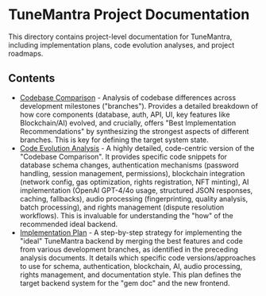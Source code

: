 # TuneMantra Project Documentation

This directory contains project-level documentation for TuneMantra, including implementation plans, code evolution analyses, and project roadmaps.

## Contents

- [Codebase Comparison](codebase-comparison.md) - Analysis of codebase differences across development milestones ("branches"). Provides a detailed breakdown of how core components (database, auth, API, UI, key features like Blockchain/AI) evolved, and crucially, offers "Best Implementation Recommendations" by synthesizing the strongest aspects of different branches. This is key for defining the target system state.
- [Code Evolution Analysis](comprehensive-code-evolution.md) - A highly detailed, code-centric version of the "Codebase Comparison". It provides specific code snippets for database schema changes, authentication mechanisms (password handling, session management, permissions), blockchain integration (network config, gas optimization, rights registration, NFT minting), AI implementation (OpenAI GPT-4/4o usage, structured JSON responses, caching, fallbacks), audio processing (fingerprinting, quality analysis, batch processing), and rights management (dispute resolution workflows). This is invaluable for understanding the "how" of the recommended ideal backend.
- [Implementation Plan](implementation-plan.md) - A step-by-step strategy for implementing the "ideal" TuneMantra backend by merging the best features and code from various development branches, as identified in the preceding analysis documents. It details which specific code versions/approaches to use for schema, authentication, blockchain, AI, audio processing, rights management, and documentation style. This plan defines the target backend system for the "gem doc" and the new frontend.
